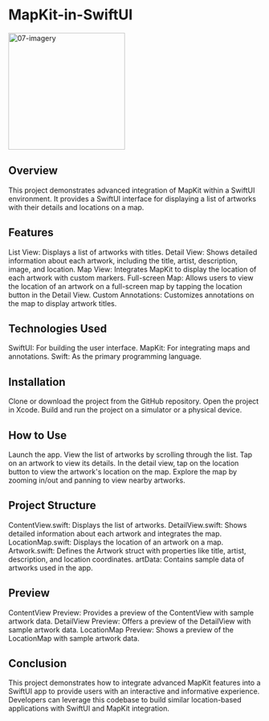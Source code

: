 # MapKit-in-SwiftUI

<img width="232" alt="07-imagery" src="https://github.com/sanakghosh/MapKit-in-SwiftUI/assets/68545769/2d0e1c96-08ef-4402-a91b-aa3bd533bea3">

## Overview
This project demonstrates advanced integration of MapKit within a SwiftUI environment. It provides a SwiftUI interface for displaying a list of artworks with their details and locations on a map.

## Features
List View: Displays a list of artworks with titles.
Detail View: Shows detailed information about each artwork, including the title, artist, description, image, and location.
Map View: Integrates MapKit to display the location of each artwork with custom markers.
Full-screen Map: Allows users to view the location of an artwork on a full-screen map by tapping the location button in the Detail View.
Custom Annotations: Customizes annotations on the map to display artwork titles.

## Technologies Used
SwiftUI: For building the user interface.
MapKit: For integrating maps and annotations.
Swift: As the primary programming language.

## Installation
Clone or download the project from the GitHub repository.
Open the project in Xcode.
Build and run the project on a simulator or a physical device.

## How to Use
Launch the app.
View the list of artworks by scrolling through the list.
Tap on an artwork to view its details.
In the detail view, tap on the location button to view the artwork's location on the map.
Explore the map by zooming in/out and panning to view nearby artworks.

## Project Structure
ContentView.swift: Displays the list of artworks.
DetailView.swift: Shows detailed information about each artwork and integrates the map.
LocationMap.swift: Displays the location of an artwork on a map.
Artwork.swift: Defines the Artwork struct with properties like title, artist, description, and location coordinates.
artData: Contains sample data of artworks used in the app.

## Preview
ContentView Preview: Provides a preview of the ContentView with sample artwork data.
DetailView Preview: Offers a preview of the DetailView with sample artwork data.
LocationMap Preview: Shows a preview of the LocationMap with sample artwork data.

## Conclusion
This project demonstrates how to integrate advanced MapKit features into a SwiftUI app to provide users with an interactive and informative experience. Developers can leverage this codebase to build similar location-based applications with SwiftUI and MapKit integration.
